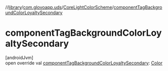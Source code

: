 //[library](../../../index.md)/[com.glovoapp.uds](../index.md)/[CoreLightColorScheme](index.md)/[componentTagBackgroundColorLoyaltySecondary](component-tag-background-color-loyalty-secondary.md)

# componentTagBackgroundColorLoyaltySecondary

[androidJvm]\
open override val [componentTagBackgroundColorLoyaltySecondary](component-tag-background-color-loyalty-secondary.md): [Color](https://developer.android.com/reference/kotlin/androidx/compose/ui/graphics/Color.html)
